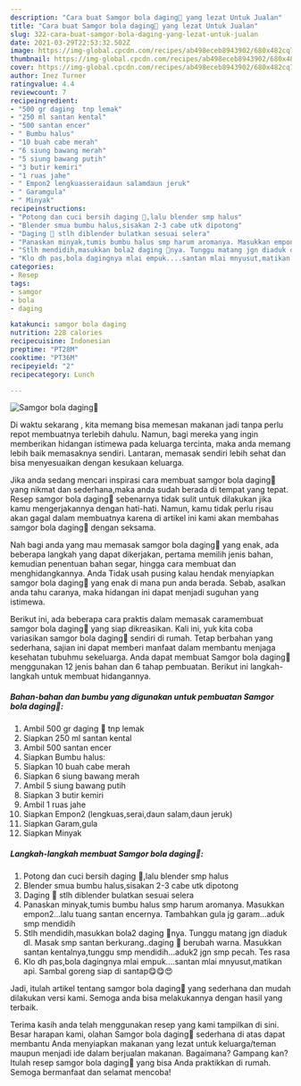 ```yaml
---
description: "Cara buat Samgor bola daging🐄 yang lezat Untuk Jualan"
title: "Cara buat Samgor bola daging🐄 yang lezat Untuk Jualan"
slug: 322-cara-buat-samgor-bola-daging-yang-lezat-untuk-jualan
date: 2021-03-29T22:53:32.502Z
image: https://img-global.cpcdn.com/recipes/ab498eceb8943902/680x482cq70/samgor-bola-daging🐄-foto-resep-utama.jpg
thumbnail: https://img-global.cpcdn.com/recipes/ab498eceb8943902/680x482cq70/samgor-bola-daging🐄-foto-resep-utama.jpg
cover: https://img-global.cpcdn.com/recipes/ab498eceb8943902/680x482cq70/samgor-bola-daging🐄-foto-resep-utama.jpg
author: Inez Turner
ratingvalue: 4.4
reviewcount: 7
recipeingredient:
- "500 gr daging  tnp lemak"
- "250 ml santan kental"
- "500 santan encer"
- " Bumbu halus"
- "10 buah cabe merah"
- "6 siung bawang merah"
- "5 siung bawang putih"
- "3 butir kemiri"
- "1 ruas jahe"
- " Empon2 lengkuasseraidaun salamdaun jeruk"
- " Garamgula"
- " Minyak"
recipeinstructions:
- "Potong dan cuci bersih daging 🐄,lalu blender smp halus"
- "Blender smua bumbu halus,sisakan 2-3 cabe utk dipotong"
- "Daging 🐄 stlh diblender bulatkan sesuai selera"
- "Panaskan minyak,tumis bumbu halus smp harum aromanya. Masukkan empon2...lalu tuang santan encernya. Tambahkan gula jg garam...aduk smp mendidih"
- "Stlh mendidih,masukkan bola2 daging 🐄nya. Tunggu matang jgn diaduk dl. Masak smp santan berkurang..daging 🐄 berubah warna. Masukkan santan kentalnya,tunggu smp mendidih...aduk2 jgn smp pecah. Tes rasa"
- "Klo dh pas,bola dagingnya mlai empuk....santan mlai mnyusut,matikan api. Sambal goreng siap di santap😋😋😍"
categories:
- Resep
tags:
- samgor
- bola
- daging

katakunci: samgor bola daging 
nutrition: 228 calories
recipecuisine: Indonesian
preptime: "PT28M"
cooktime: "PT36M"
recipeyield: "2"
recipecategory: Lunch

---
```



![Samgor bola daging🐄](https://img-global.cpcdn.com/recipes/ab498eceb8943902/680x482cq70/samgor-bola-daging🐄-foto-resep-utama.jpg)

Di waktu  sekarang , kita memang bisa memesan makanan jadi tanpa perlu repot membuatnya terlebih dahulu. Namun, bagi mereka yang ingin memberikan hidangan istimewa pada keluarga tercinta, maka anda memang lebih baik memasaknya sendiri. Lantaran, memasak sendiri lebih sehat dan bisa menyesuaikan dengan kesukaan keluarga.

Jika anda sedang mencari inspirasi cara membuat samgor bola daging🐄 yang nikmat dan sederhana,maka anda sudah berada di tempat yang tepat. Resep samgor bola daging🐄  sebenarnya tidak sulit untuk dilakukan jika kamu mengerjakannya dengan hati-hati. Namun, kamu tidak perlu risau akan gagal dalam membuatnya 
karena di artikel ini kami akan membahas samgor bola daging🐄 dengan seksama.  



Nah bagi anda yang mau memasak samgor bola daging🐄 yang enak, ada beberapa langkah yang dapat dikerjakan, pertama memilih jenis bahan, kemudian penentuan bahan segar, hingga cara membuat dan menghidangkannya. Anda Tidak usah pusing kalau hendak menyiapkan samgor bola daging🐄 yang enak di mana pun anda berada. Sebab, asalkan anda  tahu caranya, maka hidangan ini dapat menjadi suguhan yang istimewa.

Berikut ini, ada beberapa cara praktis  dalam memasak caramembuat samgor bola daging🐄 yang siap dikreasikan. Kali ini, yuk kita coba variasikan samgor bola daging🐄 sendiri di rumah. Tetap berbahan yang sederhana, sajian ini dapat memberi manfaat dalam membantu menjaga kesehatan tubuhmu sekeluarga. Anda dapat membuat Samgor bola daging🐄 menggunakan 12 jenis bahan dan 6 tahap pembuatan. Berikut ini langkah-langkah untuk membuat hidangannya.

<!--inarticleads1-->

##### Bahan-bahan dan bumbu yang digunakan untuk pembuatan Samgor bola daging🐄:

1. Ambil 500 gr daging 🐄 tnp lemak
1. Siapkan 250 ml santan kental
1. Ambil 500 santan encer
1. Siapkan  Bumbu halus:
1. Siapkan 10 buah cabe merah
1. Siapkan 6 siung bawang merah
1. Ambil 5 siung bawang putih
1. Siapkan 3 butir kemiri
1. Ambil 1 ruas jahe
1. Siapkan  Empon2 (lengkuas,serai,daun salam,daun jeruk)
1. Siapkan  Garam,gula
1. Siapkan  Minyak




<!--inarticleads2-->

##### Langkah-langkah membuat Samgor bola daging🐄:

1. Potong dan cuci bersih daging 🐄,lalu blender smp halus
1. Blender smua bumbu halus,sisakan 2-3 cabe utk dipotong
1. Daging 🐄 stlh diblender bulatkan sesuai selera
1. Panaskan minyak,tumis bumbu halus smp harum aromanya. Masukkan empon2...lalu tuang santan encernya. Tambahkan gula jg garam...aduk smp mendidih
1. Stlh mendidih,masukkan bola2 daging 🐄nya. Tunggu matang jgn diaduk dl. Masak smp santan berkurang..daging 🐄 berubah warna. Masukkan santan kentalnya,tunggu smp mendidih...aduk2 jgn smp pecah. Tes rasa
1. Klo dh pas,bola dagingnya mlai empuk....santan mlai mnyusut,matikan api. Sambal goreng siap di santap😋😋😍




Jadi, itulah artikel tentang  samgor bola daging🐄  yang sederhana dan mudah dilakukan versi kami. Semoga anda bisa melakukannya dengan hasil yang terbaik. 

Terima kasih anda telah menggunakan resep yang kami tampilkan di sini. Besar harapan kami, olahan  Samgor bola daging🐄 sederhana di atas dapat membantu Anda menyiapkan makanan yang lezat untuk keluarga/teman maupun menjadi ide dalam berjualan makanan. Bagaimana? Gampang kan? Itulah resep samgor bola daging🐄 yang bisa Anda praktikkan di rumah. Semoga bermanfaat dan selamat mencoba!

